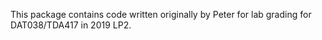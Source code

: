 This package contains code written originally by Peter for lab grading for DAT038/TDA417 in 2019 LP2.
